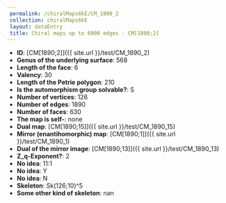 ```yaml
--- 
 permalink: /chiralMaps6kE/CM_1890_2 
 collection: chiralMaps6kE
 layout: dataEntry
 title: Chiral maps up to 6000 edges - CM[1890;2]
---
```


- **ID**: [CM[1890;2]]({{ site.url }}/test/CM_1890_2)
- **Genus of the underlying surface**: 568
- **Length of the face**: 6
- **Valency**: 30
- **Length of the Petrie polygon**: 210
- **Is the automorphism group solvable?**: S
- **Number of vertices**: 126
- **Number of edges**: 1890
- **Number of faces**: 630
- **The map is self-**: none
- **Dual map**: [CM[1890;15]]({{ site.url }}/test/CM_1890_15)
- **Mirror (enantihomorphic) map**: [CM[1890;1]]({{ site.url }}/test/CM_1890_1)
- **Dual of the mirror image**: [CM[1890;13]]({{ site.url }}/test/CM_1890_13)
- **Z_q-Exponent?**: 2
- **No idea**:  11:1
- **No idea**: Y
- **No idea**: N
- **Skeleton**: Sk(126;10)^5
- **Some other kind of skeleton**: nan
